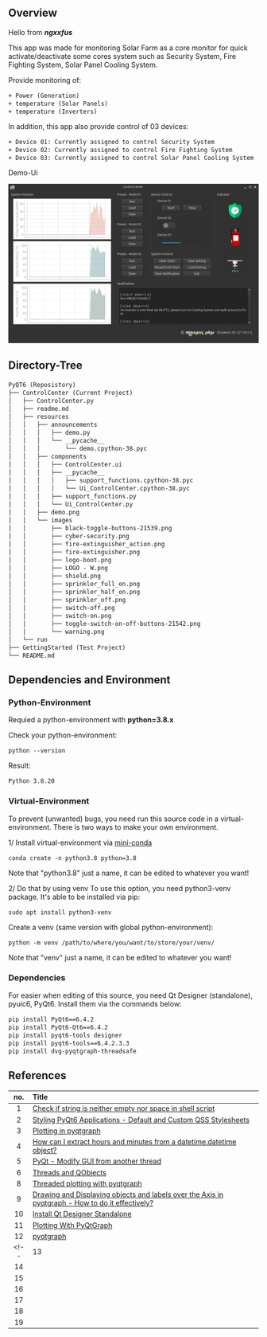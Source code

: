 ## Overview
Hello from ***ngxxfus***

This app was made for monitoring Solar Farm as a core monitor for quick activate/deactivate some cores system such as Security System, Fire Fighting System, Solar Panel Cooling System. 

Provide monitoring of:

    + Power (Generation)
    + temperature (Solar Panels)
    + temperature (Inverters)

In addition, this app also provide control of 03 devices:

    + Device 01: Currently assigned to control Security System
    + Device 02: Currently assigned to control Fire Fighting System
    + Device 03: Currently assigned to control Solar Panel Cooling System

Demo-Ui

![alt text](https://github.com/ngxx-fus/PyQt6/blob/main/ControlCenter/resources/demo.png?raw=true)

## Directory-Tree
```
PyQT6 (Reposistory)
├── ControlCenter (Current Project)
│   ├── ControlCenter.py
│   ├── readme.md
│   ├── resources
│   │   ├── announcements
│   │   │   ├── demo.py
│   │   │   └── __pycache__
│   │   │       └── demo.cpython-38.pyc
│   │   ├── components
│   │   │   ├── ControlCenter.ui
│   │   │   ├── __pycache__
│   │   │   │   ├── support_functions.cpython-38.pyc
│   │   │   │   └── Ui_ControlCenter.cpython-38.pyc
│   │   │   ├── support_functions.py
│   │   │   └── Ui_ControlCenter.py
│   │   ├── demo.png
│   │   └── images
│   │       ├── black-toggle-buttons-21539.png
│   │       ├── cyber-security.png
│   │       ├── fire-extinguisher_action.png
│   │       ├── fire-extinguisher.png
│   │       ├── logo-boot.png
│   │       ├── LOGO - W.png
│   │       ├── shield.png
│   │       ├── sprinkler_full_on.png
│   │       ├── sprinkler_half_on.png
│   │       ├── sprinkler_off.png
│   │       ├── switch-off.png
│   │       ├── switch-on.png
│   │       ├── toggle-switch-on-off-buttons-21542.png
│   │       └── warning.png
│   └── run
├── GettingStarted (Test Project)
└── README.md
```
## Dependencies and Environment

### Python-Environment
Requied a python-environment with **python=3.8.x**

Check your python-environment:

    python --version

Result:

    Python 3.8.20

### Virtual-Environment
To prevent (unwanted) bugs, you need run this source code in a virtual-environment. There is two ways to make your own environment.

1/ Install virtual-environment via [mini-conda](https://docs.anaconda.com/miniconda/)

    conda create -n python3.8 python=3.8
Note that "python3.8" just a name, it can be edited to whatever you want!


2/ Do that by using venv
To use this option, you need python3-venv package. It's able to be installed via pip:

    sudo apt install python3-venv

Create a venv (same version with global python-environment):

    python -m venv /path/to/where/you/want/to/store/your/venv/

Note that "venv" just a name, it can be edited to whatever you want!

### Dependencies
For easier when editing of this source, you need Qt Designer (standalone), pyuic6, PyQt6. Install them via the commands below:

    pip install PyQt6==6.4.2
    pip install PyQt6-Qt6==6.4.2
    pip install pyqt6-tools designer
    pip install pyqt6-tools==6.4.2.3.3
    pip install dvg-pyqtgraph-threadsafe


## References
| no. | Title  |
|:--:|:---|
| 1  | [Check if string is neither empty nor space in shell script](https://stackoverflow.com/questions/13509508/check-if-string-is-neither-empty-nor-space-in-shell-script)  |
| 2  | [Styling PyQt6 Applications - Default and Custom QSS Stylesheets](https://stackabuse.com/styling-pyqt6-applications-default-and-custom-qss-stylesheets/)  |
| 3  | [Plotting in pyqtgraph](https://pyqtgraph.readthedocs.io/en/latest/getting_started/plotting.html)  |
| 4  | [How can I extract hours and minutes from a datetime.datetime object?](https://stackoverflow.com/questions/25754405/how-can-i-extract-hours-and-minutes-from-a-datetime-datetime-object/25754481#25754481)  |
| 5  | [PyQt - Modify GUI from another thread](https://stackoverflow.com/questions/13420931/pyqt-modify-gui-from-another-thread)  |
| 6  | [Threads and QObjects](https://doc.qt.io/archives/qt-4.8/threads-qobject.html)  |
| 8  | [Threaded plotting with pyqtgraph](https://forum.qt.io/topic/125673/threaded-plotting-with-pyqtgraph)  |
| 9  | [Drawing and Displaying objects and labels over the Axis in pyqtgraph - How to do it effectively?](https://stackoverflow.com/questions/52410731/drawing-and-displaying-objects-and-labels-over-the-axis-in-pyqtgraph-how-to-do)  |
| 10  | [Install Qt Designer Standalone](https://www.pythonguis.com/installation/install-qt-designer-standalone/)  |
| 11 | [Plotting With PyQtGraph](https://www.pythonguis.com/tutorials/plotting-pyqtgraph/)  |
| 12  | [pyqtgraph](https://github.com/pyqtgraph/pyqtgraph)  |
<!-- | 13  | []()  |
| 14  | []()  |
| 15  | []()  |
| 16  | []()  |
| 17  | []()  |
| 18  | []()  |
| 19  | []()  | -->

